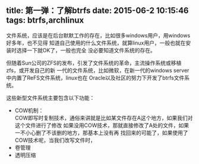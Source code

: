 title: 第一弹：了解btrfs
date: 2015-06-2 10:15:46
tags: btrfs,archlinux
---
文件系统，应该是在后台默默工作的存在，比如很多windows用户，用windows好多年，也不见得
知道自己使用的什么文件系统，就算linux用户，一般也就在安装时选择一下就OK了，一般也完全
没必要知道文件系统的存在。

但随着Sun公司的ZFS的发布，引发了文件系统的革命，主流操作系统或移植zfs，或开发自己的新
一代的文件系统，比如微软，在新一代的windows server中内置了ReFS文件系统，linux也在
Oracle以及社区的努力下开发了btrfs文件系统。

这些新型文件系统主要包含以下功能：
- COW机制：  
COW即写时复制技术，通俗来讲就是比如某文件存在A这个地方，如果我们对这个文件进行了修改
如果没用COW技术，那就直接修改了A处的文件，如果一不小心删了不该删的地方，那基本上没有再
找回来的可能了，如果使用了COW技术呢，当我们改写文件时，
- 卷管理
- 透明压缩

